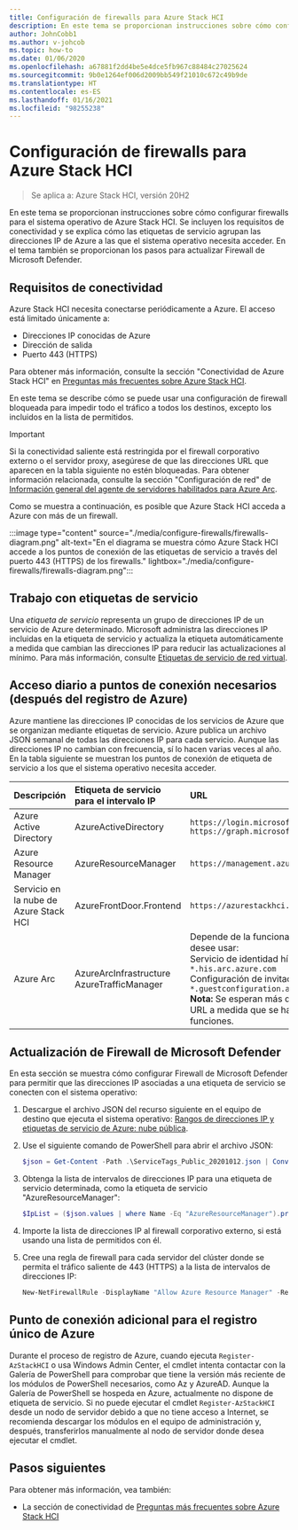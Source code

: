 ```yaml
---
title: Configuración de firewalls para Azure Stack HCI
description: En este tema se proporcionan instrucciones sobre cómo configurar firewalls para el sistema operativo de Azure Stack HCI.
author: JohnCobb1
ms.author: v-johcob
ms.topic: how-to
ms.date: 01/06/2020
ms.openlocfilehash: a67881f2dd4be5e4dce5fb967c88484c27025624
ms.sourcegitcommit: 9b0e1264ef006d2009bb549f21010c672c49b9de
ms.translationtype: HT
ms.contentlocale: es-ES
ms.lasthandoff: 01/16/2021
ms.locfileid: "98255238"
---
```

# <a name="configure-firewalls-for-azure-stack-hci"></a>Configuración de firewalls para Azure Stack HCI

>Se aplica a: Azure Stack HCI, versión 20H2

En este tema se proporcionan instrucciones sobre cómo configurar firewalls para el sistema operativo de Azure Stack HCI. Se incluyen los requisitos de conectividad y se explica cómo las etiquetas de servicio agrupan las direcciones IP de Azure a las que el sistema operativo necesita acceder. En el tema también se proporcionan los pasos para actualizar Firewall de Microsoft Defender.

## <a name="connectivity-requirements"></a>Requisitos de conectividad
Azure Stack HCI necesita conectarse periódicamente a Azure. El acceso está limitado únicamente a:
- Direcciones IP conocidas de Azure
- Dirección de salida
- Puerto 443 (HTTPS)

Para obtener más información, consulte la sección "Conectividad de Azure Stack HCI" en [Preguntas más frecuentes sobre Azure Stack HCI](../faq.md).

En este tema se describe cómo se puede usar una configuración de firewall bloqueada para impedir todo el tráfico a todos los destinos, excepto los incluidos en la lista de permitidos.

   >[!IMPORTANT]
   > Si la conectividad saliente está restringida por el firewall corporativo externo o el servidor proxy, asegúrese de que las direcciones URL que aparecen en la tabla siguiente no estén bloqueadas. Para obtener información relacionada, consulte la sección "Configuración de red" de [Información general del agente de servidores habilitados para Azure Arc](/azure/azure-arc/servers/agent-overview#networking-configuration).


Como se muestra a continuación, es posible que Azure Stack HCI acceda a Azure con más de un firewall.

:::image type="content" source="./media/configure-firewalls/firewalls-diagram.png" alt-text="En el diagrama se muestra cómo Azure Stack HCI accede a los puntos de conexión de las etiquetas de servicio a través del puerto 443 (HTTPS) de los firewalls." lightbox="./media/configure-firewalls/firewalls-diagram.png":::

## <a name="working-with-service-tags"></a>Trabajo con etiquetas de servicio
Una *etiqueta de servicio* representa un grupo de direcciones IP de un servicio de Azure determinado. Microsoft administra las direcciones IP incluidas en la etiqueta de servicio y actualiza la etiqueta automáticamente a medida que cambian las direcciones IP para reducir las actualizaciones al mínimo. Para más información, consulte [Etiquetas de servicio de red virtual](/azure/virtual-network/service-tags-overview).

## <a name="required-endpoint-daily-access-after-azure-registration"></a>Acceso diario a puntos de conexión necesarios (después del registro de Azure)
Azure mantiene las direcciones IP conocidas de los servicios de Azure que se organizan mediante etiquetas de servicio. Azure publica un archivo JSON semanal de todas las direcciones IP para cada servicio. Aunque las direcciones IP no cambian con frecuencia, sí lo hacen varias veces al año. En la tabla siguiente se muestran los puntos de conexión de etiqueta de servicio a los que el sistema operativo necesita acceder.

| Descripción                   | Etiqueta de servicio para el intervalo IP  | URL                                                                                 |
| :-----------------------------| :-----------------------  | :---------------------------------------------------------------------------------- |
| Azure Active Directory        | AzureActiveDirectory      | `https://login.microsoftonline.com`<br> `https://graph.microsoft.com`               |
| Azure Resource Manager        | AzureResourceManager      | `https://management.azure.com`                        |
| Servicio en la nube de Azure Stack HCI | AzureFrontDoor.Frontend   | `https://azurestackhci.azurefd.net` |
| Azure Arc                     | AzureArcInfrastructure<br> AzureTrafficManager | Depende de la funcionalidad que desee usar:<br> Servicio de identidad híbrida: `*.his.arc.azure.com`<br> Configuración de invitado: `*.guestconfiguration.azure.com`<br> **Nota:** Se esperan más direcciones URL a medida que se habiliten más funciones. |

## <a name="update-microsoft-defender-firewall"></a>Actualización de Firewall de Microsoft Defender
En esta sección se muestra cómo configurar Firewall de Microsoft Defender para permitir que las direcciones IP asociadas a una etiqueta de servicio se conecten con el sistema operativo:

1. Descargue el archivo JSON del recurso siguiente en el equipo de destino que ejecuta el sistema operativo: [Rangos de direcciones IP y etiquetas de servicio de Azure: nube pública](https://www.microsoft.com/download/details.aspx?id=56519).

1. Use el siguiente comando de PowerShell para abrir el archivo JSON:

    ```powershell
    $json = Get-Content -Path .\ServiceTags_Public_20201012.json | ConvertFrom-Json
    ```

1. Obtenga la lista de intervalos de direcciones IP para una etiqueta de servicio determinada, como la etiqueta de servicio "AzureResourceManager":

    ```powershell
    $IpList = ($json.values | where Name -Eq "AzureResourceManager").properties.addressPrefixes
    ```

1. Importe la lista de direcciones IP al firewall corporativo externo, si está usando una lista de permitidos con él.

1. Cree una regla de firewall para cada servidor del clúster donde se permita el tráfico saliente de 443 (HTTPS) a la lista de intervalos de direcciones IP:

    ```powershell
    New-NetFirewallRule -DisplayName "Allow Azure Resource Manager" -RemoteAddress $IpList -Direction Outbound -LocalPort 443 -Protocol TCP -Action Allow -Profile Any -Enabled True
    ```

## <a name="additional-endpoint-for-one-time-azure-registration"></a>Punto de conexión adicional para el registro único de Azure
Durante el proceso de registro de Azure, cuando ejecuta `Register-AzStackHCI` o usa Windows Admin Center, el cmdlet intenta contactar con la Galería de PowerShell para comprobar que tiene la versión más reciente de los módulos de PowerShell necesarios, como Az y AzureAD. Aunque la Galería de PowerShell se hospeda en Azure, actualmente no dispone de etiqueta de servicio. Si no puede ejecutar el cmdlet `Register-AzStackHCI` desde un nodo de servidor debido a que no tiene acceso a Internet, se recomienda descargar los módulos en el equipo de administración y, después, transferirlos manualmente al nodo de servidor donde desea ejecutar el cmdlet.

## <a name="next-steps"></a>Pasos siguientes
Para obtener más información, vea también:
- La sección de conectividad de [Preguntas más frecuentes sobre Azure Stack HCI](../faq.md)